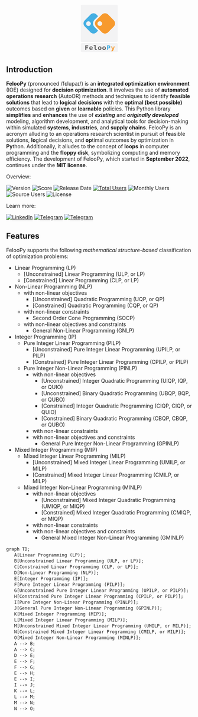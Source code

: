 

<p align="center">
   <img src="miscellaneous/logo/logo1.png" width="20%">
</p>


## Introduction

**FelooPy** (pronounced /fɛlupaɪ/) is an **integrated optimization environment** (IOE) designed for **decision optimization**. It involves the use of **automated operations research** (AutoOR) methods and techniques to identify **feasible solutions** that lead to **logical decisions** with the **optimal (best possible)** outcomes based on **given** or **learnable** policies. This Python library **simplifies** and **enhances** the use of **_existing_** and **_originally developed_** modeling, algorithm development, and analytical tools for decision-making within simulated **systems**, **industries**, and **supply chains**. FelooPy is an acronym alluding to an operations research scientist in pursuit of **fe**asible solutions, **lo**gical decisions, and **op**timal outcomes by optimization in **Py**thon. Additionally, it alludes to the concept of **loops** in computer programming and the **floppy disk**, symbolizing computing and memory efficiency. The development of FelooPy, which started in **September 2022**, continues under the **MIT license**.

Overview:

![Version](https://img.shields.io/static/v1?label=version&message=0.2.7&color=darkgreen)
![Score](https://img.shields.io/github/stars/ktafakkori/feloopy?label=score&color=darkgreen)
![Release Date](https://img.shields.io/github/release-date/ktafakkori/feloopy?label=release%20date&color=darkgreen)
[![Total Users](https://static.pepy.tech/personalized-badge/feloopy?period=total&units=international_system&left_color=grey&right_color=blue&left_text=total%20users)](https://pepy.tech/project/feloopy?&left_text=totalusers)
![Monthly Users](https://img.shields.io/pypi/dm/feloopy?label=monthly%20users&color=blue)
![Source Users](https://img.shields.io/github/downloads/ktafakkori/feloopy/total?label=source%20users&color=blue)
![License](https://img.shields.io/static/v1?label=license&message=MIT&color=darkred) 


Learn more:

[![LinkedIn](https://img.shields.io/badge/LinkedIn%20Group%20-blue?&color=darkblue&label=join)](https://www.linkedin.com/groups/12881077/) [![Telegram](https://img.shields.io/badge/Telegram%20Group%20-blue?&color=darkblue&label=join)](https://t.me/feloop_group)
[![Telegram](https://img.shields.io/badge/Instagram%20Page%20-blue?&color=darkblue&label=follow)](https://instagram.com/feloop_page)

## Features

FelooPy supports the following _mathematical structure-based_ classification of optimization problems:

 - Linear Programming (LP)
   - [Unconstrained] Linear Programming (ULP, or LP)
   - [Constrained] Linear Programming (CLP, or LP)
 - Non-Linear Programming (NLP)
   - with non-linear objectives
      - [Unconstrained] Quadratic Programming (UQP, or QP)
      - [Constrained] Quadratic Programming (CQP, or QP)
   - with non-linear constraints
      - Second Order Cone Programming (SOCP)
   - with non-linear objectives and constraints
      - General Non-Linear Programming (GNLP)
- Integer Programming (IP)
   - Pure Integer Linear Programming (PILP)
      - [Unconstrained] Pure Integer Linear Programming (UPILP, or PILP)
      - [Constrained] Pure Integer Linear Programming (CPILP, or PILP)
   - Pure Integer Non-Linear Programming (PINLP)
      - with non-linear objectives
         - [Unconstrained] Integer Quadratic Programming (UIQP, IQP, or QUIO)
         - [Unconstrained] Binary Quadratic Programming (UBQP, BQP, or QUBO)
         - [Constrained] Integer Quadratic Programming (CIQP, CIQP, or QUIO)
         - [Constrained] Binary Quadratic Programming (CBQP, CBQP, or QUBO)
      - with non-linear constraints
      - with non-linear objectives and constraints
         - General Pure Integer Non-Linear Programming (GPINLP)
 - Mixed Integer Programming (MIP)
   - Mixed Integer Linear Programming (MILP)
      - [Unconstrained] Mixed Integer Linear Programming (UMILP, or MILP)
      - [Constrained] Mixed Integer Linear Programming (CMILP, or MILP)
   - Mixed Integer Non-Linear Programming (MINLP)
      - with non-linear objectives
         - [Unconstrained] Mixed Integer Quadratic Programming (UMIQP, or MIQP)
         - [Constrained] Mixed Integer Quadratic Programming (CMIQP, or MIQP)
      - with non-linear constraints
      - with non-linear objectives and constraints
         - General Mixed Integer Non-Linear Programming (GMINLP)

```mermaid
graph TD;
   A[Linear Programming (LP)];
   B[Unconstrained Linear Programming (ULP, or LP)];
   C[Constrained Linear Programming (CLP, or LP)];
   D[Non-Linear Programming (NLP)];
   E[Integer Programming (IP)];
   F[Pure Integer Linear Programming (PILP)];
   G[Unconstrained Pure Integer Linear Programming (UPILP, or PILP)];
   H[Constrained Pure Integer Linear Programming (CPILP, or PILP)];
   I[Pure Integer Non-Linear Programming (PINLP)];
   J[General Pure Integer Non-Linear Programming (GPINLP)];
   K[Mixed Integer Programming (MIP)];
   L[Mixed Integer Linear Programming (MILP)];
   M[Unconstrained Mixed Integer Linear Programming (UMILP, or MILP)];
   N[Constrained Mixed Integer Linear Programming (CMILP, or MILP)];
   O[Mixed Integer Non-Linear Programming (MINLP)];
   A --> B;
   A --> C;
   D --> E;
   E --> F;
   F --> G;
   E --> H;
   E --> I;
   I --> J;
   K --> L;
   L --> M;
   M --> N;
   N --> O;
```